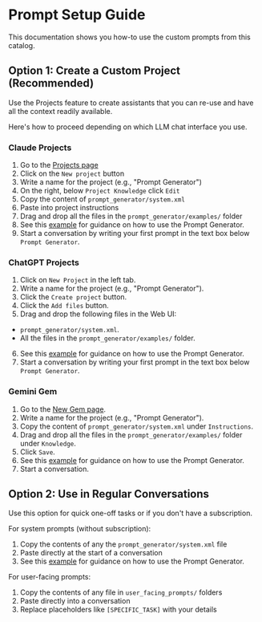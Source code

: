 # Prompt Setup Guide
This documentation shows you how-to use the custom prompts from this catalog.

## Option 1: Create a Custom Project (Recommended)
Use the Projects feature to create assistants that you can re-use and have all the context readily available.

Here's how to proceed depending on which LLM chat interface you use.

### Claude Projects
1. Go to the [Projects page](https://claude.ai/projects)
2. Click on the `New project` button
3. Write a name for the project (e.g., "Prompt Generator")
4. On the right, below `Project Knowledge` click `Edit`
5. Copy the content of `prompt_generator/system.xml`
6. Paste into project instructions
7. Drag and drop all the files in the `prompt_generator/examples/` folder
8. See this [example](../prompt_generator/examples/readme_writer.xml) for guidance on how to use the Prompt Generator.
9. Start a conversation by writing your first prompt in the text box below `Prompt Generator`.

### ChatGPT Projects
1. Click on `New Project` in the left tab.
2. Write a name for the project (e.g., "Prompt Generator").
3. Click the `Create project` button.
4. Click the `Add files` button.
5. Drag and drop the following files in the Web UI:
- `prompt_generator/system.xml`.
- All the files in the `prompt_generator/examples/` folder.
6. See this [example](../prompt_generator/examples/readme_writer.xml) for guidance on how to use the Prompt Generator.
7. Start a conversation by writing your first prompt in the text box below `Prompt Generator`.

### Gemini Gem
1. Go to the [New Gem page](https://gemini.google.com/gems/create).
2. Write a name for the project (e.g., "Prompt Generator").
3. Copy the content of `prompt_generator/system.xml` under `Instructions`.
4. Drag and drop all the files in the `prompt_generator/examples/` folder under `Knowledge`.
5. Click `Save`.
6. See this [example](../prompt_generator/examples/readme_writer.xml) for guidance on how to use the Prompt Generator.
7. Start a conversation.

## Option 2: Use in Regular Conversations
Use this option for quick one-off tasks or if you don't have a subscription.

For system prompts (without subscription):
1. Copy the contents of any the `prompt_generator/system.xml` file
2. Paste directly at the start of a conversation
3. See this [example](../prompt_generator/examples/readme_writer.xml) for guidance on how to use the Prompt Generator.

For user-facing prompts:
1. Copy the contents of any file in `user_facing_prompts/` folders
2. Paste directly into a conversation
3. Replace placeholders like `[SPECIFIC_TASK]` with your details
